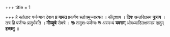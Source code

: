 +++
title = 1

+++
हे स्तोतारः पर्जन्याय देवाय **प्र** **गायत** प्रकर्षेण स्तोत्रमुच्चारयत । कीदृशाय । **दिवः** अन्तरिक्षस्य **पुत्राय** । तत्र हि पर्जन्यः प्रादुर्भवति । **मीळ्हुषे** सेक्त्रे । **सः** तादृशः पर्जन्यः **नः** अस्मभ्यं **यवसम्** ओषध्यादिलक्षणमन्नं दातुम् **इच्छतु** ॥